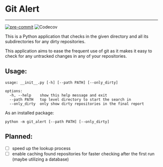 # Git Alert

<hr>

[![pre-commit](https://img.shields.io/badge/pre--commit-enabled-brightgreen?logo=pre-commit)](https://github.com/pre-commit/pre-commit)
![Codecov](https://img.shields.io/codecov/c/github/nomisreual/git_alert)

This is a Python application that checks in the given directory and all its subdirectories
for any dirty repositories.

This application aims to ease the frequent use of git as it makes it easy to check for any untracked changes in any of your repositories.

## Usage:

```
usage: __init__.py [-h] [--path PATH] [--only_dirty]

options:
  -h, --help    show this help message and exit
  --path PATH   top level directory to start the search in
  --only_dirty  only show dirty repositories in the final report
```

As an installed package:

```
python -m git_alert [--path PATH] [--only_dirty]
```

## Planned:

- [ ] speed up the lookup process
- [ ] enable caching found repositories for faster checking after the first run (maybe utilizing a database)
